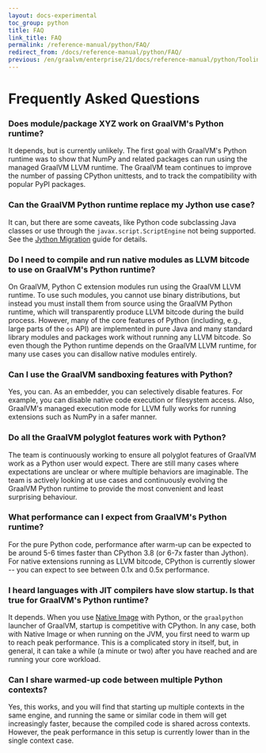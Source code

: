 ```yaml
---
layout: docs-experimental
toc_group: python
title: FAQ
link_title: FAQ
permalink: /reference-manual/python/FAQ/
redirect_from: /docs/reference-manual/python/FAQ/
previous: /en/graalvm/enterprise/21/docs/reference-manual/python/Tooling/
---
```

# Frequently Asked Questions

### Does module/package XYZ work on GraalVM's Python runtime?

It depends, but is currently unlikely.
The first goal with GraalVM's Python runtime was to show that NumPy and related packages can run using the managed GraalVM LLVM runtime.
The GraalVM team continues to improve the number of passing CPython unittests, and to track the compatibility with popular PyPI packages.

### Can the GraalVM Python runtime replace my Jython use case?

It can, but there are some caveats, like Python code subclassing Java classes or use through the `javax.script.ScriptEngine` not being supported.
See the [Jython Migration](Jython.md) guide for details.

### Do I need to compile and run native modules as LLVM bitcode to use on GraalVM's Python runtime?

On GraalVM, Python C extension modules run using the GraalVM LLVM runtime.
To use such modules, you cannot use binary distributions, but instead you must install them from source using the GraalVM Python runtime, which will transparently produce LLVM bitcode during the build process.
However, many of the core features of Python (including, e.g., large parts of the `os` API) are implemented in pure Java and many standard library modules and packages work without running any LLVM bitcode.
So even though the Python runtime depends on the GraalVM LLVM runtime, for many use cases you can disallow native modules entirely.

### Can I use the GraalVM sandboxing features with Python?

Yes, you can.
As an embedder, you can selectively disable features.
For example, you can disable native code execution or filesystem access.
Also, GraalVM's managed execution mode for LLVM fully works for running extensions such as NumPy in a safer manner.

### Do all the GraalVM polyglot features work with Python?

The team is continuously working to ensure all polyglot features of GraalVM work as a Python user would expect.
There are still many cases where expectations are unclear or where multiple behaviors are imaginable.
The team is actively looking at use cases and continuously evolving the GraalVM Python runtime to provide the most
convenient and least surprising behaviour.

### What performance can I expect from GraalVM's Python runtime?

For the pure Python code, performance after warm-up can be expected to be around 5-6 times faster than CPython 3.8 (or 6-7x faster than Jython).
For native extensions running as LLVM bitcode, CPython is currently slower -- you can expect to see between 0.1x and 0.5x performance.

### I heard languages with JIT compilers have slow startup. Is that true for GraalVM's Python runtime?

It depends.
When you use [Native Image](https://www.graalvm.org/reference-manual/native-image/) with Python, or the `graalpython` launcher of GraalVM, startup is competitive with CPython.
In any case, both with Native Image or when running on the JVM, you first need to warm up to reach peak performance. This is a complicated story in itself, but, in general, it can take a while (a minute or two) after you have reached and are running your core workload.

### Can I share warmed-up code between multiple Python contexts?

Yes, this works, and you will find that starting up multiple contexts in the same engine, and running the same or similar code in them will get increasingly faster, because the compiled code is shared across contexts.
However, the peak performance in this setup is currently lower than in the single context case.
